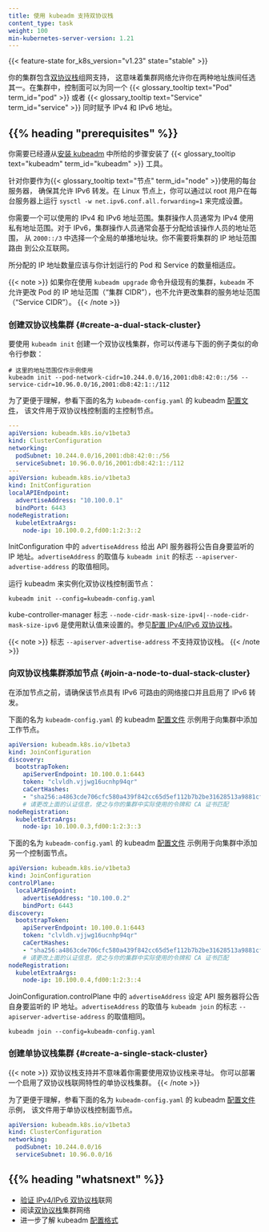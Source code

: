 ```yaml
---
title: 使用 kubeadm 支持双协议栈
content_type: task
weight: 100
min-kubernetes-server-version: 1.21
---
```




{{< feature-state for_k8s_version="v1.23" state="stable" >}}

你的集群包含[双协议栈](/zh-cn/docs/concepts/services-networking/dual-stack/)组网支持，
这意味着集群网络允许你在两种地址族间任选其一。在集群中，控制面可以为同一个
{{< glossary_tooltip text="Pod" term_id="pod" >}} 或者 {{< glossary_tooltip text="Service" term_id="service" >}}
同时赋予 IPv4 和 IPv6 地址。


## {{% heading "prerequisites" %}}

你需要已经遵从[安装 kubeadm](/zh-cn/docs/setup/production-environment/tools/kubeadm/install-kubeadm/)
中所给的步骤安装了 {{< glossary_tooltip text="kubeadm" term_id="kubeadm" >}} 工具。

针对你要作为{{< glossary_tooltip text="节点" term_id="node" >}}使用的每台服务器，
确保其允许 IPv6 转发。在 Linux 节点上，你可以通过以 root 用户在每台服务器上运行 
`sysctl -w net.ipv6.conf.all.forwarding=1` 来完成设置。

你需要一个可以使用的 IPv4 和 IPv6 地址范围。集群操作人员通常为 IPv4 使用
私有地址范围。对于 IPv6，集群操作人员通常会基于分配给该操作人员的地址范围，
从 `2000::/3` 中选择一个全局的单播地址块。你不需要将集群的 IP 地址范围路由
到公众互联网。

所分配的 IP 地址数量应该与你计划运行的 Pod 和 Service 的数量相适应。

{{< note >}}
如果你在使用 `kubeadm upgrade` 命令升级现有的集群，`kubeadm` 不允许更改 Pod
的 IP 地址范围（“集群 CIDR”），也不允许更改集群的服务地址范围（“Service CIDR”）。
{{< /note >}}

### 创建双协议栈集群   {#create-a-dual-stack-cluster}

要使用 `kubeadm init` 创建一个双协议栈集群，你可以传递与下面的例子类似的命令行参数：

```shell
# 这里的地址范围仅作示例使用
kubeadm init --pod-network-cidr=10.244.0.0/16,2001:db8:42:0::/56 --service-cidr=10.96.0.0/16,2001:db8:42:1::/112
```

为了更便于理解，参看下面的名为 `kubeadm-config.yaml` 的 kubeadm
[配置文件](/zh-cn/docs/reference/config-api/kubeadm-config.v1beta3/)，
该文件用于双协议栈控制面的主控制节点。

```yaml
---
apiVersion: kubeadm.k8s.io/v1beta3
kind: ClusterConfiguration
networking:
  podSubnet: 10.244.0.0/16,2001:db8:42:0::/56
  serviceSubnet: 10.96.0.0/16,2001:db8:42:1::/112
---
apiVersion: kubeadm.k8s.io/v1beta3
kind: InitConfiguration
localAPIEndpoint:
  advertiseAddress: "10.100.0.1"
  bindPort: 6443
nodeRegistration:
  kubeletExtraArgs:
    node-ip: 10.100.0.2,fd00:1:2:3::2
```

InitConfiguration 中的 `advertiseAddress` 给出 API 服务器将公告自身要监听的
IP 地址。`advertiseAddress` 的取值与 `kubeadm init` 的标志
`--apiserver-advertise-address` 的取值相同。

运行 kubeadm 来实例化双协议栈控制面节点：

```shell
kubeadm init --config=kubeadm-config.yaml
```

kube-controller-manager 标志 `--node-cidr-mask-size-ipv4|--node-cidr-mask-size-ipv6`
是使用默认值来设置的。参见[配置 IPv4/IPv6 双协议栈](/zh-cn/docs/concepts/services-networking/dual-stack#configure-ipv4-ipv6-dual-stack)。

{{< note >}}
标志 `--apiserver-advertise-address` 不支持双协议栈。
{{< /note >}}

### 向双协议栈集群添加节点   {#join-a-node-to-dual-stack-cluster}

在添加节点之前，请确保该节点具有 IPv6 可路由的网络接口并且启用了 IPv6 转发。

下面的名为 `kubeadm-config.yaml` 的 kubeadm
[配置文件](/zh-cn/docs/reference/config-api/kubeadm-config.v1beta3/)
示例用于向集群中添加工作节点。

```yaml
apiVersion: kubeadm.k8s.io/v1beta3
kind: JoinConfiguration
discovery:
  bootstrapToken:
    apiServerEndpoint: 10.100.0.1:6443
    token: "clvldh.vjjwg16ucnhp94qr"
    caCertHashes:
    - "sha256:a4863cde706cfc580a439f842cc65d5ef112b7b2be31628513a9881cf0d9fe0e"
    # 请更改上面的认证信息，使之与你的集群中实际使用的令牌和 CA 证书匹配
nodeRegistration:
  kubeletExtraArgs:
    node-ip: 10.100.0.3,fd00:1:2:3::3
```

下面的名为 `kubeadm-config.yaml` 的 kubeadm
[配置文件](/zh-cn/docs/reference/config-api/kubeadm-config.v1beta3/)
示例用于向集群中添加另一个控制面节点。

```yaml
apiVersion: kubeadm.k8s.io/v1beta3
kind: JoinConfiguration
controlPlane:
  localAPIEndpoint:
    advertiseAddress: "10.100.0.2"
    bindPort: 6443
discovery:
  bootstrapToken:
    apiServerEndpoint: 10.100.0.1:6443
    token: "clvldh.vjjwg16ucnhp94qr"
    caCertHashes:
    - "sha256:a4863cde706cfc580a439f842cc65d5ef112b7b2be31628513a9881cf0d9fe0e"
    # 请更改上面的认证信息，使之与你的集群中实际使用的令牌和 CA 证书匹配
nodeRegistration:
  kubeletExtraArgs:
    node-ip: 10.100.0.4,fd00:1:2:3::4
```

JoinConfiguration.controlPlane 中的 `advertiseAddress` 设定 API 服务器将公告自身要监听的
IP 地址。`advertiseAddress` 的取值与 `kubeadm join` 的标志
`--apiserver-advertise-address` 的取值相同。

```shell
kubeadm join --config=kubeadm-config.yaml
```

### 创建单协议栈集群    {#create-a-single-stack-cluster}

{{< note >}}
双协议栈支持并不意味着你需要使用双协议栈来寻址。
你可以部署一个启用了双协议栈联网特性的单协议栈集群。
{{< /note >}}

为了更便于理解，参看下面的名为 `kubeadm-config.yaml` 的 kubeadm
[配置文件](/zh-cn/docs/reference/config-api/kubeadm-config.v1beta3/)示例，
该文件用于单协议栈控制面节点。

```yaml
apiVersion: kubeadm.k8s.io/v1beta3
kind: ClusterConfiguration
networking:
  podSubnet: 10.244.0.0/16
  serviceSubnet: 10.96.0.0/16
```

## {{% heading "whatsnext" %}}

* [验证 IPv4/IPv6 双协议栈](/zh-cn/docs/tasks/network/validate-dual-stack)联网
* 阅读[双协议栈](/zh-cn/docs/concepts/services-networking/dual-stack/)集群网络
* 进一步了解 kubeadm [配置格式](/docs/reference/config-api/kubeadm-config.v1beta3/)

